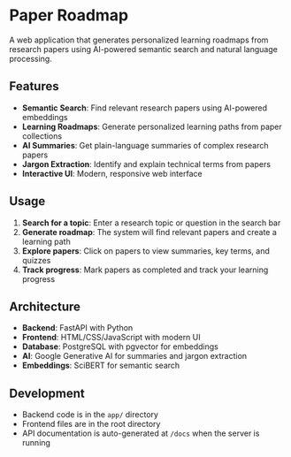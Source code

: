 # Paper Roadmap

A web application that generates personalized learning roadmaps from research papers using AI-powered semantic search and natural language processing.

## Features

- **Semantic Search**: Find relevant research papers using AI-powered embeddings
- **Learning Roadmaps**: Generate personalized learning paths from paper collections
- **AI Summaries**: Get plain-language summaries of complex research papers
- **Jargon Extraction**: Identify and explain technical terms from papers
- **Interactive UI**: Modern, responsive web interface

## Usage

1. **Search for a topic**: Enter a research topic or question in the search bar
2. **Generate roadmap**: The system will find relevant papers and create a learning path
3. **Explore papers**: Click on papers to view summaries, key terms, and quizzes
4. **Track progress**: Mark papers as completed and track your learning progress

## Architecture

- **Backend**: FastAPI with Python
- **Frontend**: HTML/CSS/JavaScript with modern UI
- **Database**: PostgreSQL with pgvector for embeddings
- **AI**: Google Generative AI for summaries and jargon extraction
- **Embeddings**: SciBERT for semantic search

## Development

- Backend code is in the `app/` directory
- Frontend files are in the root directory
- API documentation is auto-generated at `/docs` when the server is running
